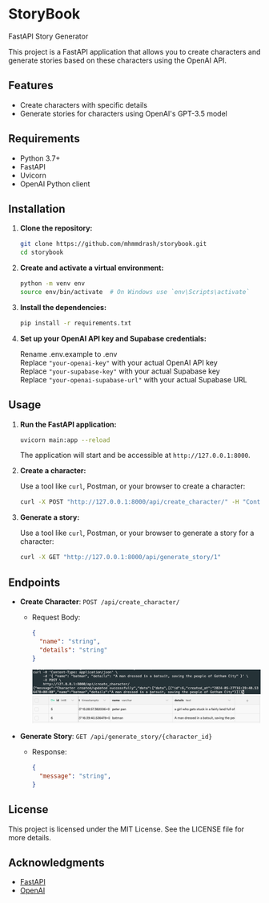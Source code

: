 # StoryBook
FastAPI Story Generator

This project is a FastAPI application that allows you to create characters and generate stories based on these characters using the OpenAI API.

## Features

- Create characters with specific details
- Generate stories for characters using OpenAI's GPT-3.5 model

## Requirements

- Python 3.7+
- FastAPI
- Uvicorn
- OpenAI Python client

## Installation

1. **Clone the repository:**

    ```bash
    git clone https://github.com/mhmmdrash/storybook.git
    cd storybook
    ```

2. **Create and activate a virtual environment:**

    ```bash
    python -m venv env
    source env/bin/activate  # On Windows use `env\Scripts\activate`
    ```

3. **Install the dependencies:**

    ```bash
    pip install -r requirements.txt
    ```

4. **Set up your OpenAI API key and Supabase credentials:**

    Rename .env.example to .env\
    Replace `"your-openai-key"` with your actual OpenAI API key\
    Replace `"your-supabase-key"` with your actual Supabase key\
    Replace `"your-openai-supabase-url"` with your actual Supabase URL

## Usage

1. **Run the FastAPI application:**

    ```bash
    uvicorn main:app --reload
    ```

    The application will start and be accessible at `http://127.0.0.1:8000`.

2. **Create a character:**

    Use a tool like `curl`, Postman, or your browser to create a character:

    ```bash
    curl -X POST "http://127.0.0.1:8000/api/create_character/" -H "Content-Type: application/json" -d '{"name": "Batman", "details": "A man dressed in a batsuit, saving the people of Gotham City"}'
    ```

3. **Generate a story:**

    Use a tool like `curl`, Postman, or your browser to generate a story for a character:

    ```bash
    curl -X GET "http://127.0.0.1:8000/api/generate_story/1"
    ```

## Endpoints

- **Create Character**: `POST /api/create_character/`
  - Request Body:
    ```json
    {
      "name": "string",
      "details": "string"
    }
    ```
    ![post-response](./responses/post-response.png)
    ![supabase-screenchot](./responses/supabase-ss.png)

- **Generate Story**: `GET /api/generate_story/{character_id}`
  - Response:
    ```json
    {
      "message": "string",
    }
    ```

## License

This project is licensed under the MIT License. See the LICENSE file for more details.

## Acknowledgments

- [FastAPI](https://fastapi.tiangolo.com/)
- [OpenAI](https://www.openai.com/)
